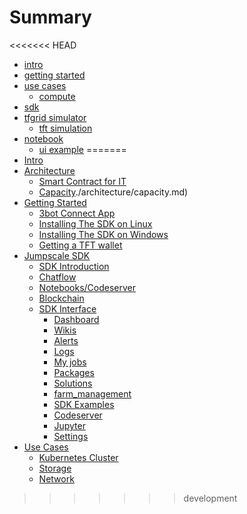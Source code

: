 # Summary
<<<<<<< HEAD

- [intro](./intro/intro.md)
- [getting started](./gettingstarted/gettingstarted.md)
- [use cases](./usecases/usecases.md)
    - [compute](./usecases/compute/compute.md)
- [sdk](./sdk/sdk.md)
- [tfgrid simulator](./simulator/simulator.md)
    - [tft simulation](./simulator/threefold_simulator.md)
- [notebook](./notebook/notebook.md)
    - [ui example](./notebook/user_interface.md)
=======
- [Intro](./intro/intro.md)
- [Architecture](./architecture/README.md)
    - [Smart Contract for IT](./architecture/smart_contract_for_IT.md)
    - [Capacity]()./architecture/capacity.md)
- [Getting Started](./gettingstarted/gettingstarted.md)
    - [3bot Connect App](./gettingstarted/3bot_connect_app.md)
    - [Installing The SDK on Linux](./gettingstarted/sdk_linux.md)
    - [Installing The SDK on Windows](./gettingstarted/sdk_windows.md)
    - [Getting a TFT wallet](./gettingstarted/getting_on_stellar.md)
- [Jumpscale SDK](./sdk/README.md)
    - [SDK Introduction](./sdk/README.md)
    - [Chatflow](./sdk/chat/README.md)
    - [Notebooks/Codeserver](./sdk/code/README.md)
    - [Blockchain](./sdk/blockchain/README.md)
    - [SDK Interface](./sdk/tab_explanation/README.md)
        - [Dashboard](./sdk/tab_explanation/dashboard.md)
        - [Wikis](./sdk/tab_explanation/wikis.md)
        - [Alerts](./sdk/tab_explanation/alerts.md)
        - [Logs](./sdk/tab_explanation/logs.md)
        - [My jobs](./sdk/tab_explanation/my_jobs.md)
        - [Packages](./sdk/tab_explanation/packages.md)
        - [Solutions](./sdk/tab_explanation/solutions.md)
        - [farm_management](./sdk/tab_explanation/farm_management.md)
        - [SDK Examples](./sdk/tab_explanation/sdk_examples.md)
        - [Codeserver](./sdk/tab_explanation/codeserver.md)
        - [Jupyter](./sdk/tab_explanation/jupyter.md)
        - [Settings](./sdk/tab_explanation/settings.md)
- [Use Cases](./usecases/README.md)
    - [Kubernetes Cluster](./usecases/compute/kubernetes_cluster.md)
    - [Storage](./usecases/storage/s3_storage.md)
    - [Network](./usecases/network/overlay_network.md)
>>>>>>> development
